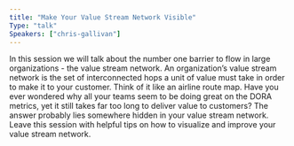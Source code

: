 ```yaml
---
title: "Make Your Value Stream Network Visible"
Type: "talk"
Speakers: ["chris-gallivan"]
---
```


In this session we will talk about the number one barrier to flow in large organizations - the value stream network. An organization’s value stream network is the set of interconnected hops a unit of value must take in order to make it to your customer. Think of it like an airline route map. Have you ever wondered why all your teams seem to be doing great on the DORA metrics, yet it still takes far too long to deliver value to customers? The answer probably lies somewhere hidden in your value stream network. Leave this session with helpful tips on how to visualize and improve your value stream network.
